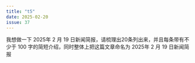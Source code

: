 ```yaml
---
title: "t5"
date: 2025-02-20
issue: 37
---
```


我想做一下 2025年 2 月 19 日新闻简报，请梳理出20条列出来，并且每条带有不少于 100 字的简短介绍，同时整体上把这篇文章命名为 2025年 2 月 19 日新闻简报
